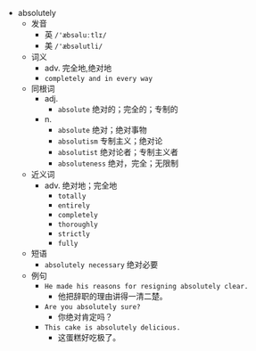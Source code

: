 - absolutely
  - 发音
    - 英 `/'æbsəluːtlɪ/`
    - 美 `/'æbsəlutli/`
  - 词义
    - adv. 完全地,绝对地
    - `completely and in every way`
  - 同根词
    - adj.
      - `absolute` 绝对的；完全的；专制的
    - n.
      - `absolute` 绝对；绝对事物
      - `absolutism` 专制主义；绝对论
      - `absolutist` 绝对论者；专制主义者
      - `absoluteness` 绝对，完全；无限制
  - 近义词
    - adv. 绝对地；完全地
      - `totally`
      - `entirely`
      - `completely`
      - `thoroughly`
      - `strictly`
      - `fully`
  - 短语
    - `absolutely necessary` 绝对必要 
  - 例句
    - `He made his reasons for resigning absolutely clear.`
      - 他把辞职的理由讲得一清二楚。
    - `Are you absolutely sure?`
      - 你绝对肯定吗？
    - `This cake is absolutely delicious.`
      - 这蛋糕好吃极了。

